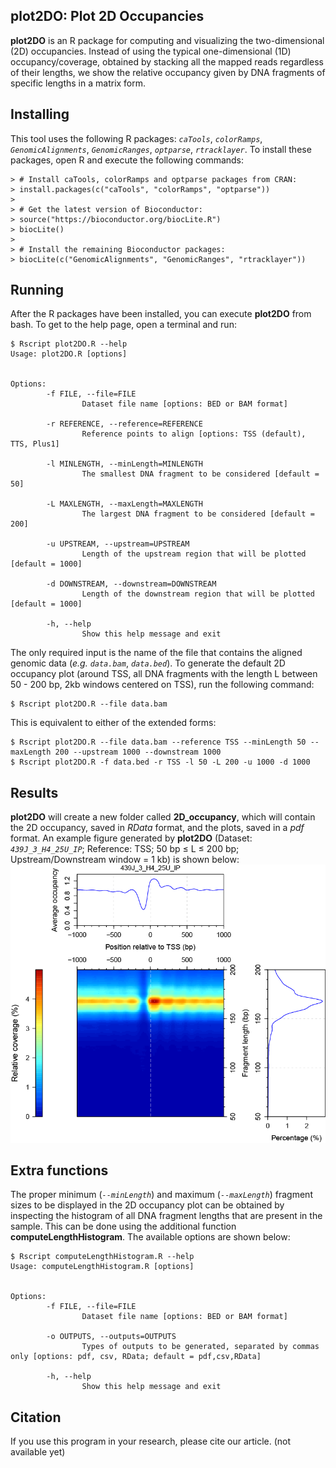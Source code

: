 ## plot2DO: Plot 2D Occupancies

**plot2DO** is an R package for computing and visualizing the two-dimensional (2D) occupancies. Instead of using the typical one-dimensional (1D) occupancy/coverage, obtained by stacking all the mapped reads regardless of their lengths, we show the relative occupancy given by DNA fragments of specific lengths in a matrix form.

## Installing
This tool uses the following R packages: *`caTools`*, *`colorRamps`*, *`GenomicAlignments`*, *`GenomicRanges`*, *`optparse`*, *`rtracklayer`*.
To install these packages, open R and execute the following commands:
```{r}
> # Install caTools, colorRamps and optparse packages from CRAN:
> install.packages(c("caTools", "colorRamps", "optparse"))
>                  
> # Get the latest version of Bioconductor:
> source("https://bioconductor.org/biocLite.R")
> biocLite()
> 
> # Install the remaining Bioconductor packages:
> biocLite(c("GenomicAlignments", "GenomicRanges", "rtracklayer"))
```


## Running

After the R packages have been installed, you can execute **plot2DO** from bash. To get to the help page, open a terminal and run:
```
$ Rscript plot2DO.R --help
Usage: plot2DO.R [options]


Options:
        -f FILE, --file=FILE
                Dataset file name [options: BED or BAM format]

        -r REFERENCE, --reference=REFERENCE
                Reference points to align [options: TSS (default), TTS, Plus1]

        -l MINLENGTH, --minLength=MINLENGTH
                The smallest DNA fragment to be considered [default = 50]

        -L MAXLENGTH, --maxLength=MAXLENGTH
                The largest DNA fragment to be considered [default = 200]

        -u UPSTREAM, --upstream=UPSTREAM
                Length of the upstream region that will be plotted [default = 1000]

        -d DOWNSTREAM, --downstream=DOWNSTREAM
                Length of the downstream region that will be plotted [default = 1000]

        -h, --help
                Show this help message and exit
```
The only required input is the name of the file that contains the aligned genomic data (*e.g.* *`data.bam`*, *`data.bed`*). To generate the default 2D occupancy plot (around TSS, all DNA fragments with the length L between 50 - 200 bp, 2kb windows centered on TSS), run the following command:
```
$ Rscript plot2DO.R --file data.bam
```
This is equivalent to either of the extended forms:
```
$ Rscript plot2DO.R --file data.bam --reference TSS --minLength 50 --maxLength 200 --upstream 1000 --downstream 1000
$ Rscript plot2DO.R -f data.bed -r TSS -l 50 -L 200 -u 1000 -d 1000
```


## Results

**plot2DO** will create a new folder called **2D_occupancy**, which will contain the 2D occupancy, saved in *RData* format, and the plots, saved in a *pdf* format. An example figure generated by **plot2DO** (Dataset: *`439J_3_H4_25U_IP`*; Reference: TSS; 50 bp $\leq$ L $\leq$ 200 bp; Upstream/Downstream window = 1 kb) is shown below:
![](img.png)


## Extra functions
The proper minimum (*`--minLength`*) and maximum (*`--maxLength`*) fragment sizes to be displayed in the 2D occupancy plot can be obtained by inspecting the histogram of all DNA fragment lengths that are present in the sample. This can be done using the additional function **computeLengthHistogram**. The available options are shown below:
```
$ Rscript computeLengthHistogram.R --help
Usage: computeLengthHistogram.R [options]


Options:
        -f FILE, --file=FILE
                Dataset file name [options: BED or BAM format]

        -o OUTPUTS, --outputs=OUTPUTS
                Types of outputs to be generated, separated by commas only [options: pdf, csv, RData; default = pdf,csv,RData]

        -h, --help
                Show this help message and exit

```


## Citation
If you use this program in your research, please cite our article. (not available yet)
